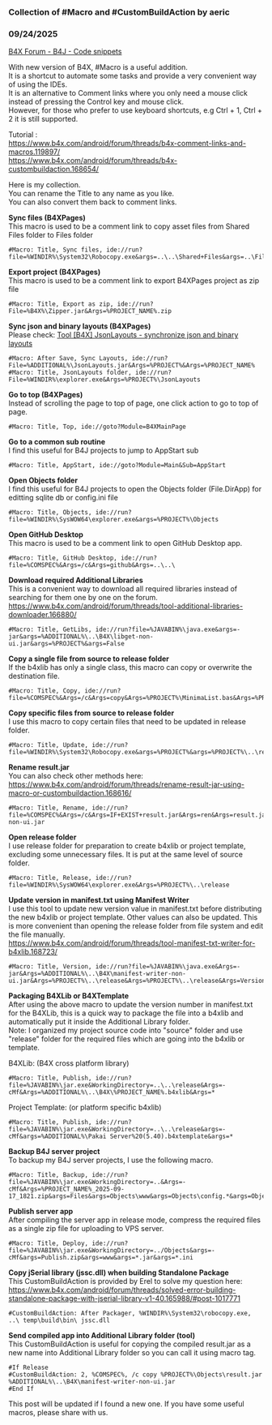 ### Collection of #Macro and #CustomBuildAction by aeric
### 09/24/2025
[B4X Forum - B4J - Code snippets](https://www.b4x.com/android/forum/threads/168732/)

With new version of B4X, #Macro is a useful addition.  
It is a shortcut to automate some tasks and provide a very convenient way of using the IDEs.  
It is an alternative to Comment links where you only need a mouse click instead of pressing the Control key and mouse click.  
However, for those who prefer to use keyboard shortcuts, e.g Ctrl + 1, Ctrl + 2 it is still supported.  
  
Tutorial :   
<https://www.b4x.com/android/forum/threads/b4x-comment-links-and-macros.119897/>  
<https://www.b4x.com/android/forum/threads/b4x-custombuildaction.168654/>  
  
Here is my collection.  
You can rename the Title to any name as you like.  
You can also convert them back to comment links.  
  
**Sync files (B4XPages)**  
This macro is used to be a comment link to copy asset files from Shared Files folder to Files folder  

```B4X
#Macro: Title, Sync files, ide://run?file=%WINDIR%\System32\Robocopy.exe&args=..\..\Shared+Files&args=..\Files&FilesSync=True
```

  
  
**Export project (B4XPages)**  
This macro is used to be a comment link to export B4XPages project as zip file  

```B4X
#Macro: Title, Export as zip, ide://run?File=%B4X%\Zipper.jar&Args=%PROJECT_NAME%.zip
```

  
  
**Sync json and binary layouts (B4XPages)**  
Please check: [Tool [B4X] JsonLayouts - synchronize json and binary layouts](https://www.b4x.com/android/forum/threads/b4x-jsonlayouts-synchronize-json-and-binary-layouts.167398/)  

```B4X
#Macro: After Save, Sync Layouts, ide://run?File=%ADDITIONAL%\JsonLayouts.jar&Args=%PROJECT%&Args=%PROJECT_NAME%  
#Macro: Title, JsonLayouts folder, ide://run?File=%WINDIR%\explorer.exe&Args=%PROJECT%\JsonLayouts
```

  
  
**Go to top (B4XPages)**  
Instead of scrolling the page to top of page, one click action to go to top of page.  

```B4X
#Macro: Title, Top, ide://goto?Module=B4XMainPage
```

  
  
**Go to a common sub routine**  
I find this useful for B4J projects to jump to AppStart sub  

```B4X
#Macro: Title, AppStart, ide://goto?Module=Main&Sub=AppStart
```

  
  
**Open Objects folder**  
I find this useful for B4J projects to open the Objects folder (File.DirApp) for editting sqlite db or config.ini file  

```B4X
#Macro: Title, Objects, ide://run?file=%WINDIR%\SysWOW64\explorer.exe&args=%PROJECT%\Objects
```

  
  
**Open GitHub Desktop**  
This macro is used to be a comment link to open GitHub Desktop app.  

```B4X
#Macro: Title, GitHub Desktop, ide://run?file=%COMSPEC%&Args=/c&Args=github&Args=..\..\
```

  
  
**Download required Additional Libraries**  
This is a convenient way to download all required libraries instead of searching for them one by one on the forum.  
<https://www.b4x.com/android/forum/threads/tool-additional-libraries-downloader.166880/>  

```B4X
#Macro: Title, GetLibs, ide://run?file=%JAVABIN%\java.exe&args=-jar&args=%ADDITIONAL%\..\B4X\libget-non-ui.jar&args=%PROJECT%&args=False
```

  
  
**Copy a single file from source to release folder**  
If the b4xlib has only a single class, this macro can copy or overwrite the destination file.  

```B4X
#Macro: Title, Copy, ide://run?file=%COMSPEC%&Args=/c&Args=copy&Args=%PROJECT%\MinimaList.bas&Args=%PROJECT%\..\release\MinimaList.bas
```

  
  
**Copy specific files from source to release folder**  
I use this macro to copy certain files that need to be updated in release folder.  

```B4X
#Macro: Title, Update, ide://run?file=%WINDIR%\System32\Robocopy.exe&args=%PROJECT%&args=%PROJECT%\..\release\&args=*.bas&args=*.json&args=*.b4j&args=*.html&args=*.example&args=help.css&args=main.css&args=main.js&args=/S
```

  
  
**Rename result.jar**  
You can also check other methods here:  
<https://www.b4x.com/android/forum/threads/rename-result-jar-using-macro-or-custombuildaction.168616/>  

```B4X
#Macro: Title, Rename, ide://run?file=%COMSPEC%&Args=/c&Args=IF+EXIST+result.jar&Args=ren&Args=result.jar&Args=libget-non-ui.jar
```

  
  
**Open release folder**  
I use release folder for preparation to create b4xlib or project template, excluding some unnecessary files. It is put at the same level of source folder.  

```B4X
#Macro: Title, Release, ide://run?file=%WINDIR%\SysWOW64\explorer.exe&Args=%PROJECT%\..\release
```

  
  
**Update version in manifest.txt using Manifest Writer**  
I use this tool to update new version value in manifest.txt before distributing the new b4xlib or project template. Other values can also be updated. This is more convenient than opening the release folder from file system and edit the file manually.  
<https://www.b4x.com/android/forum/threads/tool-manifest-txt-writer-for-b4xlib.168723/>  

```B4X
#Macro: Title, Version, ide://run?file=%JAVABIN%\java.exe&Args=-jar&Args=%ADDITIONAL%\..\B4X\manifest-writer-non-ui.jar&Args=%PROJECT%\..\release&Args=%PROJECT%\..\release&Args=Version&Args=2.10
```

  
  
**Packaging B4XLib or B4XTemplate**  
After using the above macro to update the version number in manifest.txt for the B4XLib, this is a quick way to package the file into a b4xlib and automatically put it inside the Additional Library folder.  
Note: I organized my project source code into "source" folder and use "release" folder for the required files which are going into the b4xlib or template.  
  
B4XLib: (B4X cross platform library)  

```B4X
#Macro: Title, Publish, ide://run?file=%JAVABIN%\jar.exe&WorkingDirectory=..\..\release&Args=-cMf&Args=%ADDITIONAL%\..\B4X\%PROJECT_NAME%.b4xlib&Args=*
```

  
  
Project Template: (or platform specific b4xlib)  

```B4X
#Macro: Title, Publish, ide://run?file=%JAVABIN%\jar.exe&WorkingDirectory=..\..\release&args=-cMf&args=%ADDITIONAL%\Pakai Server%20(5.40).b4xtemplate&args=*
```

  
  
**Backup B4J server project**  
To backup my B4J server projects, I use the following macro.  

```B4X
#Macro: Title, Backup, ide://run?file=%JAVABIN%\jar.exe&WorkingDirectory=..&Args=-cMf&Args=%PROJECT_NAME%_2025-09-17_1821.zip&args=Files&args=Objects\www&args=Objects\config.*&args=Objects\LICENSE&args=*.bas&args=*.b4j&args=*.b4j.meta&args=libs.json
```

  
  
**Publish server app**  
After compiling the server app in release mode, compress the required files as a single zip file for uploading to VPS server.  

```B4X
#Macro: Title, Deploy, ide://run?file=%JAVABIN%\jar.exe&WorkingDirectory=../Objects&args=-cMf&args=Publish.zip&args=www&args=*.jar&args=*.ini
```

  
  
**Copy jSerial library (jssc.dll) when building Standalone Package**  
This CustomBuildAction is provided by Erel to solve my question here:  
<https://www.b4x.com/android/forum/threads/solved-error-building-standalone-package-with-jserial-library-v1-40.165988/#post-1017771>  

```B4X
#CustomBuildAction: After Packager, %WINDIR%\System32\robocopy.exe, ..\ temp\build\bin\ jssc.dll
```

  
  
**Send compiled app into Additional Library folder (tool)**  
This CustomBuildAction is useful for copying the compiled result.jar as a new name into Additional Library folder so you can call it using macro tag.  

```B4X
#If Release  
#CustomBuildAction: 2, %COMSPEC%, /c copy %PROJECT%\Objects\result.jar %ADDITIONAL%\..\B4X\manifest-writer-non-ui.jar  
#End If
```

  
  
This post will be updated if I found a new one. If you have some useful macros, please share with us.